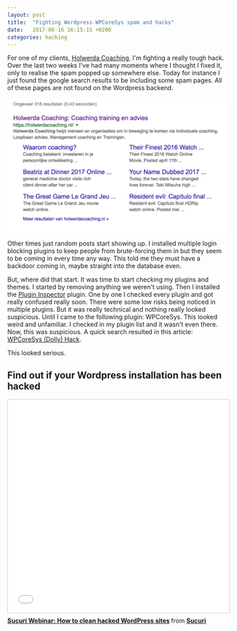 ```yaml
---
layout: post
title:  "Fighting Wordpress WPCoreSys spam and hacks"
date:   2017-06-16 16:15:15 +0200
categories: hacking
---
```


For one of my clients, [Holwerda Coaching](http://holwerdacoaching.nl), I'm fighting a really tough hack. Over the last two weeks I've had many moments where I thought I fixed it, only to realise the spam popped up somewhere else. Today for instance I just found the google search results to be including some spam pages. All of these pages are not found on the Wordpress backend. 

![Google Search Results Holwerda Coahcing](/img/Screen-Shot-2017-05-23-at-15.25.56.png)

Other times just random posts start showing up. I installed multiple login blocking plugins to keep people from brute-forcing them in but they seem to be coming in every time any way. This told me they must have a backdoor coming in, maybe straight into the database even. 

But, where did that start. It was time to start checking my plugins and themes. I started by removing anything we weren't using. Then I installed the [Plugin Inspector](https://nl.wordpress.org/plugins/plugin-inspector/) plugin. One by one I checked every plugin and got really confused really soon. There were some low risks being noticed in multiple plugins. But it was really technical and nothing really looked suspicious. Until I came to the following plugin: WPCoreSys. This looked weird and unfamiliar. I checked in my plugin list and it wasn't  even there. Now, this was suspicious. A quick search resulted in this article: [WPCoreSys (Dolly) Hack](https://www.webvolutionchicago.com/wpcoresys-dolly-hack/).

This looked serious. 

## Find out if your Wordpress installation has been hacked
<iframe src="//www.slideshare.net/slideshow/embed_code/key/eGLsdJxnVcl0Gg" width="595" height="485" frameborder="0" marginwidth="0" marginheight="0" scrolling="no" style="border:1px solid #CCC; border-width:1px; margin-bottom:5px; max-width: 100%;" allowfullscreen> </iframe> <div style="margin-bottom:5px"> <strong> <a href="//www.slideshare.net/SucuriSecurity/sucuri-webinar-how-to-clean-hacked-wordpress-sites" title="Sucuri Webinar: How to clean hacked WordPress sites" target="_blank">Sucuri Webinar: How to clean hacked WordPress sites</a> </strong> from <strong><a target="_blank" href="https://www.slideshare.net/SucuriSecurity">Sucuri </a></strong> </div>